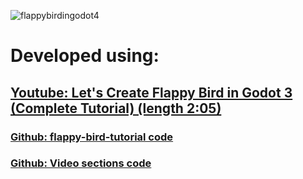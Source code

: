 ![flappybirdingodot4](https://github.com/git4nader/fappybirdingodot4/assets/13668422/3d7439cb-df60-4855-a820-14681da38898)
# Developed using:
## [Youtube: Let's Create Flappy Bird in Godot 3 (Complete Tutorial) (length 2:05)](https://www.youtube.com/watch?v=8_ThGJG9Kqg)
### [Github: flappy-bird-tutorial code](https://github.com/KaanAlpar/flappy-bird-tutorial) 
### [Github: Video sections code](https://github.com/KaanAlpar/flappy-bird-tutorial/commits?author=KaanAlpar)
